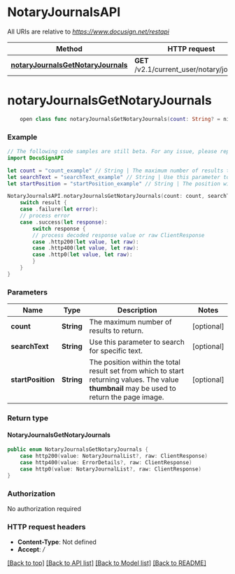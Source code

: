# NotaryJournalsAPI

All URIs are relative to *https://www.docusign.net/restapi*

Method | HTTP request | Description
------------- | ------------- | -------------
[**notaryJournalsGetNotaryJournals**](NotaryJournalsAPI.md#notaryjournalsgetnotaryjournals) | **GET** /v2.1/current_user/notary/journals | 


# **notaryJournalsGetNotaryJournals**
```swift
    open class func notaryJournalsGetNotaryJournals(count: String? = nil, searchText: String? = nil, startPosition: String? = nil, headers: HTTPHeaders = DocuSignAPI.customHeaders, beforeSend: (inout ClientRequest) throws -> () = { _ in }) -> EventLoopFuture<NotaryJournalsGetNotaryJournals>
```



### Example 
```swift
// The following code samples are still beta. For any issue, please report via http://github.com/OpenAPITools/openapi-generator/issues/new
import DocuSignAPI

let count = "count_example" // String | The maximum number of results to return. (optional)
let searchText = "searchText_example" // String | Use this parameter to search for specific text. (optional)
let startPosition = "startPosition_example" // String | The position within the total result set from which to start returning values. The value **thumbnail** may be used to return the page image. (optional)

NotaryJournalsAPI.notaryJournalsGetNotaryJournals(count: count, searchText: searchText, startPosition: startPosition).whenComplete { result in
    switch result {
    case .failure(let error):
    // process error
    case .success(let response):
        switch response {
        // process decoded response value or raw ClientResponse
        case .http200(let value, let raw):
        case .http400(let value, let raw):
        case .http0(let value, let raw):
        }
    }
}
```

### Parameters

Name | Type | Description  | Notes
------------- | ------------- | ------------- | -------------
 **count** | **String** | The maximum number of results to return. | [optional] 
 **searchText** | **String** | Use this parameter to search for specific text. | [optional] 
 **startPosition** | **String** | The position within the total result set from which to start returning values. The value **thumbnail** may be used to return the page image. | [optional] 

### Return type

#### NotaryJournalsGetNotaryJournals

```swift
public enum NotaryJournalsGetNotaryJournals {
    case http200(value: NotaryJournalList?, raw: ClientResponse)
    case http400(value: ErrorDetails?, raw: ClientResponse)
    case http0(value: NotaryJournalList?, raw: ClientResponse)
}
```

### Authorization

No authorization required

### HTTP request headers

 - **Content-Type**: Not defined
 - **Accept**: */*

[[Back to top]](#) [[Back to API list]](../README.md#documentation-for-api-endpoints) [[Back to Model list]](../README.md#documentation-for-models) [[Back to README]](../README.md)

